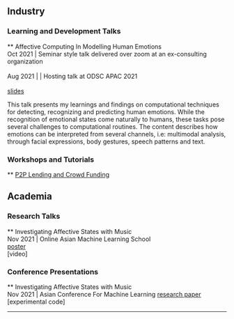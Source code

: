 
## Industry 

### Learning and Development Talks 
** Affective Computing In Modelling Human Emotions <br>
   Oct 2021 | Seminar style talk delivered over zoom at an ex-consulting organization<br><br>
   Aug 2021 | | Hosting talk at ODSC APAC 2021 <br><br>
[slides](/assets/Affective_Computing_Human_Emotions.pdf) <br>

This talk presents my learnings and findings on computational techniques for detecting, recognizing and predicting human emotions. While the recognition of emotional states come naturally to humans, these tasks pose several challenges to computational routines. The content describes how emotions can be interpreted from several channels, i.e: multimodal analysis, through facial expressions, body gestures, speech patterns and text. 

### Workshops and Tutorials
** [P2P Lending and Crowd Funding](https://nbviewer.org/github/AnannyaNZCA/AnannyaNZCA1.github.io/blob/main/P2P_Lending_%26_CrowdFunding.ipynb)

## Academia

### Research Talks
** Investigating Affective States with Music <br>
   Nov 2021 | Online Asian Machine Learning School <br>
   [poster](/poster.jpg) <br>
   [video]

### Conference Presentations
** Investigating Affective States with Music <br>
   Nov 2021 | Asian Conference For Machine Learning
   [research paper](https://nbviewer.org/github/AnannyaNZCA/AnannyaNZCA1.github.io/blob/main/P2P_Lending_%26_CrowdFunding.ipynb)<br>
   [experimental code]

---
